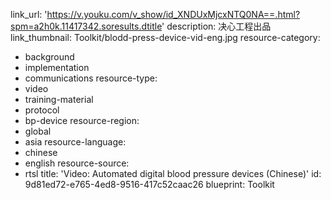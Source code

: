 link_url: 'https://v.youku.com/v_show/id_XNDUxMjcxNTQ0NA==.html?spm=a2h0k.11417342.soresults.dtitle'
description: 决心工程出品
link_thumbnail: Toolkit/blodd-press-device-vid-eng.jpg
resource-category:
  - background
  - implementation
  - communications
resource-type:
  - video
  - training-material
  - protocol
  - bp-device
resource-region:
  - global
  - asia
resource-language:
  - chinese
  - english
resource-source:
  - rtsl
title: 'Video: Automated digital blood pressure devices (Chinese)'
id: 9d81ed72-e765-4ed8-9516-417c52caac26
blueprint: Toolkit
